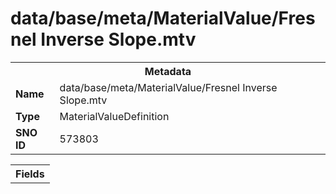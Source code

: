 <h1>data/base/meta/MaterialValue/Fresnel Inverse Slope.mtv</h1><table><tr><th colspan="100%">Metadata</th></tr><tr><td><b>Name</b></td><td>data/base/meta/MaterialValue/Fresnel Inverse Slope.mtv</td></tr><tr><td><b>Type</b></td><td>MaterialValueDefinition</td></tr><tr><td><b>SNO ID</b></td><td>573803</td></tr></table>

<table><tr><th colspan="100%">Fields</th></tr></table>


